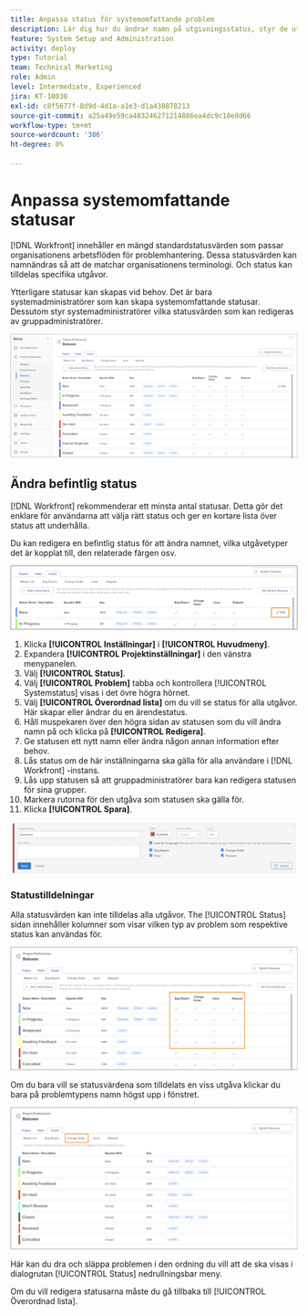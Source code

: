```yaml
---
title: Anpassa status för systemomfattande problem
description: Lär dig hur du ändrar namn på utgivningsstatus, styr de utgivningstyper som en status används för och lås/lås upp status för anpassning på gruppnivå.
feature: System Setup and Administration
activity: deploy
type: Tutorial
team: Technical Marketing
role: Admin
level: Intermediate, Experienced
jira: KT-10030
exl-id: c8f5677f-8d9d-4d1a-a1e3-d1a438878213
source-git-commit: a25a49e59ca483246271214886ea4dc9c10e8d66
workflow-type: tm+mt
source-wordcount: '386'
ht-degree: 0%

---
```


# Anpassa systemomfattande statusar

[!DNL Workfront] innehåller en mängd standardstatusvärden som passar organisationens arbetsflöden för problemhantering. Dessa statusvärden kan namnändras så att de matchar organisationens terminologi. Och status kan tilldelas specifika utgåvor.

Ytterligare statusar kan skapas vid behov. Det är bara systemadministratörer som kan skapa systemomfattande statusar. Dessutom styr systemadministratörer vilka statusvärden som kan redigeras av gruppadministratörer.

![[!UICONTROL Problem] flik på [!UICONTROL Status] sida in [!UICONTROL Inställningar]](assets/admin-fund-all-issue-statuses.png)

## Ändra befintlig status

[!DNL Workfront] rekommenderar ett minsta antal statusar. Detta gör det enklare för användarna att välja rätt status och ger en kortare lista över status att underhålla.

Du kan redigera en befintlig status för att ändra namnet, vilka utgåvetyper det är kopplat till, den relaterade färgen osv.

![Ärendestatuslista med [!UICONTROL Redigera] markerat alternativ](assets/admin-fund-edit-issue-status.png)

1. Klicka **[!UICONTROL Inställningar]** i **[!UICONTROL Huvudmeny]**.
1. Expandera **[!UICONTROL Projektinställningar]** i den vänstra menypanelen.
1. Välj **[!UICONTROL Status]**.
1. Välj **[!UICONTROL Problem]** tabba och kontrollera [!UICONTROL Systemstatus] visas i det övre högra hörnet.
1. Välj **[!UICONTROL Överordnad lista]** om du vill se status för alla utgåvor. Här skapar eller ändrar du en ärendestatus.
1. Håll muspekaren över den högra sidan av statusen som du vill ändra namn på och klicka på **[!UICONTROL Redigera]**.
1. Ge statusen ett nytt namn eller ändra någon annan information efter behov.
1. Lås status om de här inställningarna ska gälla för alla användare i [!DNL Workfront] -instans.
1. Lås upp statusen så att gruppadministratörer bara kan redigera statusen för sina grupper.
1. Markera rutorna för den utgåva som statusen ska gälla för.
1. Klicka **[!UICONTROL Spara]**.

![Fönster för att skapa en ny status](assets/admin-fund-edit-issue-status-2.png)

### Statustilldelningar

Alla statusvärden kan inte tilldelas alla utgåvor. The [!UICONTROL Status] sidan innehåller kolumner som visar vilken typ av problem som respektive status kan användas för.

![Ändra ordning markerat på fliken Problem på sidan Status](assets/admin-fund-issue-type-statuses.png)


Om du bara vill se statusvärdena som tilldelats en viss utgåva klickar du bara på problemtypens namn högst upp i fönstret.

![[!UICONTROL Problem] flik för [!UICONTROL Status] sida med kolumner markerade](assets/admin-fund-statuses-issue-type.png)

Här kan du dra och släppa problemen i den ordning du vill att de ska visas i dialogrutan [!UICONTROL Status] nedrullningsbar meny.

Om du vill redigera statusarna måste du gå tillbaka till [!UICONTROL Överordnad lista].

